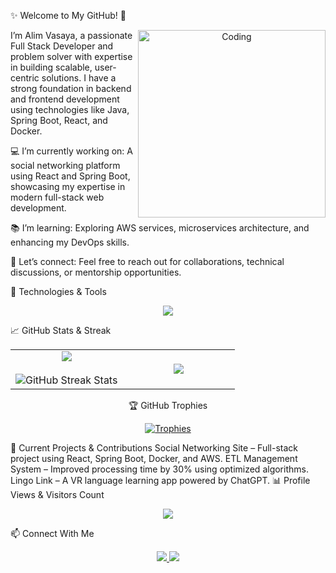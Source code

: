 ✨ Welcome to My GitHub! 👋


<div align="center"> <img align="right" alt="Coding" width="300" src="https://media.giphy.com/media/RbDKaczqWovIugyJmW/giphy.gif"> </div>
I’m Alim Vasaya, a passionate Full Stack Developer and problem solver with expertise in building scalable, user-centric solutions. I have a strong foundation in backend and frontend development using technologies like Java, Spring Boot, React, and Docker.

💻 I’m currently working on:
A social networking platform using React and Spring Boot, showcasing my expertise in modern full-stack web development.

📚 I’m learning:
Exploring AWS services, microservices architecture, and enhancing my DevOps skills.

🤝 Let’s connect:
Feel free to reach out for collaborations, technical discussions, or mentorship opportunities.

🔧 Technologies & Tools
<p align="center"> <a href="https://skillicons.dev"> <img src="https://skillicons.dev/icons?i=java,python,cpp,cs,SQL,mongodb,postgresql,NoSQL,js,ts,html,css,nextjs,react,nodejs,angular,spring,dotnet,docker,aws,git,vscode,postman,unity,rabbitmq,jenkins" /> </a> </p>
📈 GitHub Stats & Streak
<!--- stats & Trophy (start) -->
<p align="center">
  <!--- stats (start) -->
  <table align="center">
  <tr border="0">
  <td width="50%" align="center">
    
  <img  align="center"  src="https://github-readme-stats.vercel.app/api?username=alimvasaya&theme=dark&show_icons=true&count_private=true&hide_border=true" />
  <br></br>
  <img title="🔥 Get streak stats for your profile at git.io/streak-stats" alt="GitHub Streak Stats" src="https://github-readme-streak-stats.herokuapp.com/?user=alimvasaya&theme=dark&hide_border=true" />
  </td>

  <td width="50%" align="center">

  <img  align="center"  src="https://github-readme-stats.anuraghazra1.vercel.app/api/top-langs/?username=alimvasaya&theme=dark&hide_border=true&no-bg=true&no-frame=true&langs_count=10"/>
    
  </td>
  </tr>
  </table>
  <!--- stats (end) -->
🏆 GitHub Trophies
<p align="center"> 
  <a href="https://github-profile-trophy.vercel.app/?username=alimvasaya&theme=tokyonight&row=1&column=6&margin-h=15&margin-w=15&no-bg=true"> 
    <img src="https://github-profile-trophy.vercel.app/?username=alimvasaya&theme=tokyonight&row=1&column=6&margin-h=15&margin-w=15&no-bg=true" alt="Trophies"> 
  </a> 
</p>
🚀 Current Projects & Contributions
Social Networking Site – Full-stack project using React, Spring Boot, Docker, and AWS.
ETL Management System – Improved processing time by 30% using optimized algorithms.
Lingo Link – A VR language learning app powered by ChatGPT.
📊 Profile Views & Visitors Count
<p align="center"> <a href="https://visitcount.itsvg.in"> <img src="https://visitcount.itsvg.in/api?id=alimvasaya&label=Profile%20Views&color=12&icon=5&pretty=true" /> </a> </p>
📫 Connect With Me
<p align="center"> <a href="https://www.linkedin.com/in/alimvasaya"> <img src="https://img.shields.io/badge/LinkedIn-%230077B5.svg?style=for-the-badge&logo=linkedin&logoColor=white" /> </a> <a href="mailto:alimvasaya1@gmail.com"> <img src="https://img.shields.io/badge/Email-D14836?style=for-the-badge&logo=gmail&logoColor=white" /> </a> </p>
